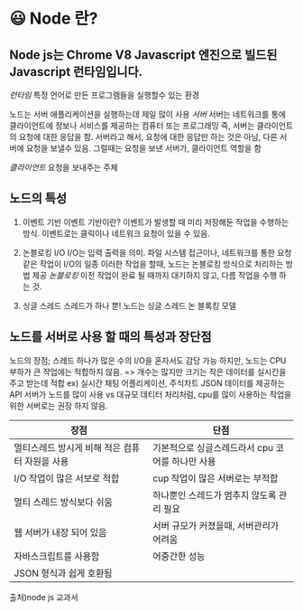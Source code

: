 # :smiley: Node 란?

## Node js는 Chrome V8 Javascript 엔진으로 빌드된 Javascript 런타임입니다.

*런타임*
특정 언어로 만든 프로그램들을 실행할수 있는 환경

노드는 서버 애플리케이션을 실행하는데 제일 많이 사용
*서버*
서버는 네트워크를 통에 클라이언트에 정보나 서비스를 제공하는 컴퓨터 또는 프로그래밍
즉, 서버는 클라이언트의 요청에 대한 응답을 함.
서버라고 해서, 요청에 대한 응답만 하는 것은 아님,
다른 서버에 요청을 보낼수 있음. 그럴때는 요청을 보낸 서버가, 클라이언트 역할을 함

*클라이언트*
요청을 보내주는 주체

## 노드의 특성

1. 이벤트 기반
이벤트 기반이란? 이벤트가 발생할 때 미리 저장해둔 작업을 수행하는 방식.
이벤트로는 클릭이나 네트워크 요청이 있을 수 있음.


2. 논블로킹 I/O
I/O는 입력 출력을 의미.
파일 시스템 접근이나, 네트워크를 통한 요청 같은 작업이 I/O의 일종
이러한 작업을 할때, 노드는 논블로킹 방식으로 처리하는 방법 제공
*논블로킹*
이전 작업이 완료 될 때까지 대기하지 않고, 다름 작업을 수행 하는 것.

3. 싱글 스레드
스레드가 하나 뿐! 노드는 싱글 스레드 논 블록킹 모델


## 노드를 서버로 사용 할 때의 특성과 장단점 
노드의 장점;
스레드 하나가 많은 수의 I/O을 혼자서도 감당 가능
하지만, 노드는 CPU 부하가 큰 작업에는 적합하지 않음.
=> 개수는 많지만 크기는 작은 데이터를 실시간을 주고 받는데 적합
ex) 실시간 채팅 어플리케이션, 주식차트 JSON 데이터를 제공하는 API 서버가 노드를 많이 사용
vs 대규모 데티터 처리처럼, cpu를 많이 사용하는 작업을 위한 서버로는 권장 하지 않음.

|장점|단점|
|------|---|
|멀티스레드 방시게 비해 적은 컴퓨터 자원을 사용|기본적으로 싱글스레드라서 cpu 코어를 하나만 사용|
|I/O 작업이 많은 서보로 적합|cup 작업이 많은 서버로는 부적합|
|멀티 스레드 방식보다 쉬움|하나뿐인 스레드가 멈추지 않도록 관리 필요|
|웹 서버가 내장 되어 있음|서버 규모가 커졌을때, 서버관리가 어려움|
|자바스크립트를 사용함|어중간한 성능|
|JSON 형식과 쉽게 호환됨||

출처)node js 교과서 